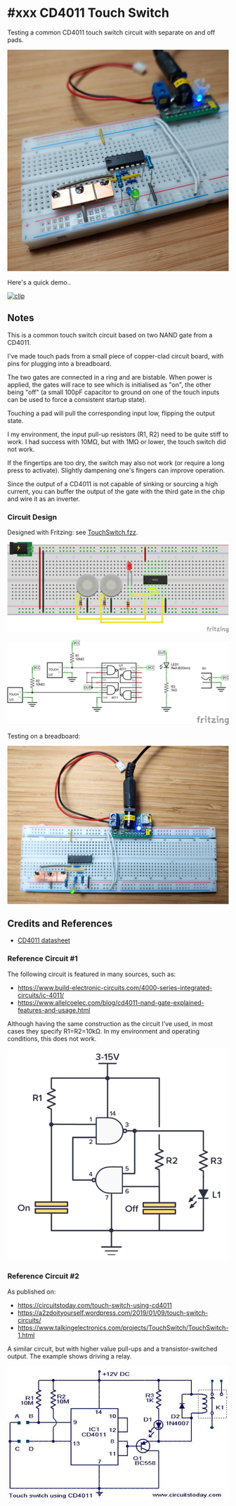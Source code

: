 # #xxx CD4011 Touch Switch

Testing a common CD4011 touch switch circuit with separate on and off pads.

![Build](./assets/TouchSwitch_build.jpg?raw=true)

Here's a quick demo..

[![clip](https://img.youtube.com/vi/xJ3VDe2WIH8/0.jpg)](https://www.youtube.com/watch?v=xJ3VDe2WIH8)

## Notes

This is a common touch switch circuit based on two NAND gate from a CD4011.

I've made touch pads from a small piece of copper-clad circuit board, with pins
for plugging into a breadboard.

The two gates are connected in a ring and are bistable.
When power is applied, the gates will race to see which is initialised as "on", the other being "off" (a small 100pF capacitor to ground on one of the touch inputs can be used to force a consistent startup state).

Touching a pad will pull the corresponding input low, flipping the output state.

I my environment, the input pull-up resistors (R1, R2) need to be quite stiff to work.
I had success with 10MΩ, but with 1MΩ or lower, the touch switch did not work.

If the fingertips are too dry, the switch may also not work (or require a long press to activate).
Slightly dampening one's fingers can improve operation.

Since the output of a CD4011 is not capable of sinking or sourcing a high current, you can buffer the output of the gate with the third gate in the chip and wire it as an inverter.

### Circuit Design

Designed with Fritzing: see [TouchSwitch.fzz](./TouchSwitch.fzz).

![bb](./assets/TouchSwitch_bb.jpg?raw=true)

![schematic](./assets/TouchSwitch_schematic.jpg?raw=true)

Testing on a breadboard:

![bb_build](./assets/TouchSwitch_bb_build.jpg?raw=true)

## Credits and References

* [CD4011 datasheet](https://www.futurlec.com/4000Series/CD4011.shtml)

### Reference Circuit #1

The following circuit is featured in many sources, such as:

* <https://www.build-electronic-circuits.com/4000-series-integrated-circuits/ic-4011/>
* <https://www.allelcoelec.com/blog/cd4011-nand-gate-explained-features-and-usage.html>

Although having the same construction as the circuit I've used, in most cases they specify R1=R2=10kΩ. In my environment and operating conditions, this does not work.

![circuit1](assets/circuit1.png)

### Reference Circuit #2

As published on:

* <https://circuitstoday.com/touch-switch-using-cd4011>
* <https://a2zdoityourself.wordpress.com/2019/01/09/touch-switch-circuits/>
* <https://www.talkingelectronics.com/projects/TouchSwitch/TouchSwitch-1.html>

A similar circuit, but with higher value pull-ups and a transistor-switched output.
The example shows driving a relay.

![circuit2](assets/circuit2.jpg)
